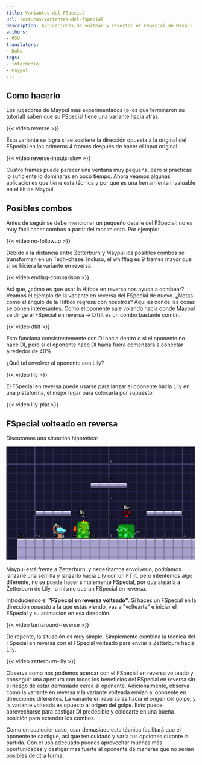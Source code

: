 ```yaml
---
title: Variantes del FSpecial
url: lecturas/variantes-del-fspecial
description: Aplicaciones de voltear y revertir el FSpecial de Maypul
authors:
- OSU
translators:
- Doka
tags:
- intermedio
- maypul
---
```


## Como hacerlo

Los jugadores de Maypul más experimentados (o los que terminaron su tutorial) saben que su FSpecial tiene una variante hacia atrás.

{{< video reverse >}}

Esta variante se logra si se sostiene la dirección opuesta a la original del FSpecial en los primeros 4 frames después de hacer el input original.

{{< video reverse-inputs-slow >}}

Cuatro frames puede parecer una ventana muy pequeña, pero si practicas lo suficiente lo dominarás en poco tiempo. Ahora veamos algunas aplicaciones que tiene esta técnica y por qué es una herramienta invaluable en el kit de Maypul.

## Posibles combos

Antes de seguir se debe mencionar un pequeño detalle del FSpecial: no es muy fácil hacer combos a partir del mocimiento. Por ejemplo:

{{< video no-followup >}}

Debido a la distancia entre Zetterburn y Maypul los posibles combos se transforman en un Tech-chase. Incluso, el whifflag es 9 frames mayor que si se hiciera la variante en reversa.

{{< video endlag-comparison >}}

Así que, ¿cómo es que usar la Hitbox en reversa nos ayuda a combear? Veamos el ejemplo de la variante en reversa del FSpecial de nuevo. ¿Notas como el ángulo de la Hitbox regresa con nosotros? Aquí es donde las cosas se ponen interesantes. Como el oponente sale volando hacia donde Maypul se dirige el FSpecial en reversa -> DTilt es un combo bastante común.

{{< video dtilt >}}

Esto funciona consistentemente con DI hacia dentro o si el oponente no hace DI, pero si el oponente hace DI hacia fuera comenzará a conectar alrededor de 40%

¿Qué tal envolver al oponente con Lily?

{{< video lily >}}

El FSpecial en reversa puede usarse para lanzar el oponente hacia Lily en una plataforma, el mejor lugar para colocarla por supuesto.

{{< video lily-plat >}}

## FSpecial volteado en reversa

Discutamos una situación hipotética:

![Zetterburn between Maypul and her Lily](zetterburn-lily.png)

Maypul está frente a Zetterburn, y necesitamos envolverlo, podríamos lanzarle una semilla y lanzarlo hacia Lily con un FTilt, pero intentemos algo diferente, no se puede hacer simplemente FSpecial, por que alejaría a Zetterburn de Lily, lo mismo que un FSpecial en reversa.

Introduciendo el **"FSpecial en reversa volteado"**. Si haces un FSpecial en la dirección *opuesta* a la que estás viendo, vas a "voltearte" e iniciar el FSpecial y su animacion en esa dirección.

{{< video turnaround-reverse >}}

De repente, la situación es muy simple. Simplemente combina la técnica del FSpecial en reversa con el FSpecial volteado para enviar a Zetterburn hacia Lily.

{{< video zetterburn-lily >}}

Observa como nos podemos acercar con el FSpecial en reversa volteado y conseguir una apertura con todos los beneficios del FSpecial en reversa sin el riesgo de estar demasiado cerca al oponente. Adicionalmente, observa como la variante en reversa y la variante volteada envían al oponente en direcciones diferentes. La variante en reversa es hacia el origen del golpe, y la variante volteada es opuesto al origen del golpe. Esto puede aprovecharse para castigar DI predecible y colocarte en una buena posición para extender los combos.

Como en cualquier caso, usar demasiado esta técnica facilitará que el oponente te castigue, así que ten cuidado y varía tus opciones durante la partida. Con el uso adecuado puedes aprovechar muchas más oportunidades y castigar mas fuerte al oponente de maneras que no serían posibles de otra forma.
